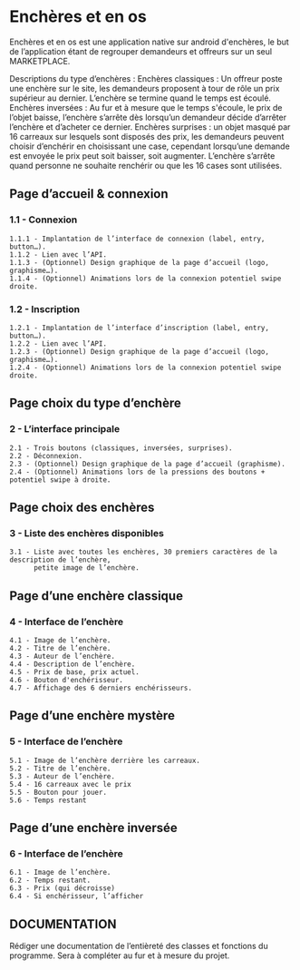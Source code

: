 # Enchères et en os

Enchères et en os est une application native sur android d'enchères, le but de l’application étant de regrouper demandeurs et offreurs sur un seul MARKETPLACE.

Descriptions du type d’enchères :
Enchères classiques : Un offreur poste une enchère sur le site, les demandeurs proposent à tour de rôle un prix supérieur au dernier. L’enchère se termine quand le temps est écoulé.
Enchères inversées : Au fur et à mesure que le temps s'écoule, le prix de l’objet baisse, l’enchère s’arrête dès lorsqu’un demandeur décide d’arrêter l’enchère et d’acheter ce dernier.
Enchères surprises : un objet masqué par 16 carreaux sur lesquels sont disposés des prix, les demandeurs peuvent choisir d’enchérir en choisissant une case, cependant lorsqu’une demande est envoyée le prix peut soit baisser, soit augmenter.  L’enchère s’arrête quand personne ne souhaite renchérir ou que les 16 cases sont utilisées.


## Page d’accueil & connexion

###  1.1 - Connexion 
	1.1.1 - Implantation de l’interface de connexion (label, entry, button…).
	1.1.2 - Lien avec l’API.
	1.1.3 - (Optionnel) Design graphique de la page d’accueil (logo, graphisme…).
	1.1.4 - (Optionnel) Animations lors de la connexion potentiel swipe droite.

###  1.2 - Inscription
	1.2.1 - Implantation de l’interface d’inscription (label, entry, button…).
	1.2.2 - Lien avec l’API.
	1.2.3 - (Optionnel) Design graphique de la page d’accueil (logo, graphisme…).
	1.2.4 - (Optionnel) Animations lors de la connexion potentiel swipe droite.


## Page choix du type d’enchère

### 2 - L’interface principale 
	2.1 - Trois boutons (classiques, inversées, surprises).
	2.2 - Déconnexion.
	2.3 - (Optionnel) Design graphique de la page d’accueil (graphisme).
	2.4 - (Optionnel) Animations lors de la pressions des boutons + potentiel swipe à droite.
	
## Page choix des enchères
### 3 - Liste des enchères disponibles
	3.1 - Liste avec toutes les enchères, 30 premiers caractères de la description de l’enchère, 
	      petite image de l’enchère.


## Page d’une enchère classique
### 4 - Interface de l’enchère
	4.1 - Image de l’enchère.
	4.2 - Titre de l’enchère.
	4.3 - Auteur de l’enchère.
	4.4 - Description de l’enchère.
	4.5 - Prix de base, prix actuel.
	4.6 - Bouton d'enchérisseur. 
	4.7 - Affichage des 6 derniers enchérisseurs.

## Page d’une enchère mystère
### 5 - Interface de l’enchère
	5.1 - Image de l’enchère derrière les carreaux.
	5.2 - Titre de l’enchère.
	5.3 - Auteur de l’enchère.
	5.4 - 16 carreaux avec le prix
	5.5 - Bouton pour jouer.
	5.6 - Temps restant

## Page d’une enchère inversée
### 6 - Interface de l’enchère
	6.1 - Image de l’enchère.
	6.2 - Temps restant.
	6.3 - Prix (qui décroisse)
	6.4 - Si enchérisseur, l’afficher

## DOCUMENTATION
Rédiger une documentation de l’entièreté des classes et fonctions du programme. Sera à compléter au fur et à mesure du projet.
